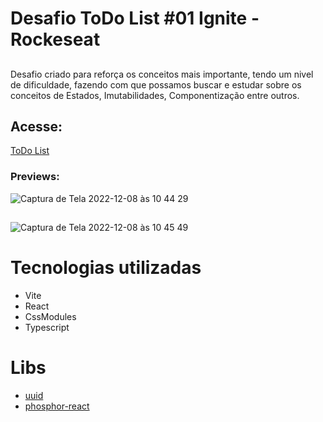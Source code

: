 # Desafio ToDo List #01 Ignite - Rockeseat
##
Desafio criado para reforça os conceitos mais importante, tendo um nivel de dificuldade, 
fazendo com que possamos buscar e estudar sobre os conceitos de Estados, Imutabilidades, Componentização entre outros.
##

## Acesse:
[ToDo List](https://todo-list-reactjs-ts-git-main-vinioliveirar.vercel.app/)

### Previews:

![Captura de Tela 2022-12-08 às 10 44 29](https://user-images.githubusercontent.com/74364714/206470049-52e8806b-4e19-436b-9cb7-19ec36304c9b.png)

##

![Captura de Tela 2022-12-08 às 10 45 49](https://user-images.githubusercontent.com/74364714/206470089-6de78d78-f057-4aa7-aa50-b5ff40f7f778.png)

##
# Tecnologias utilizadas
- Vite
- React
- CssModules
- Typescript

# Libs
- [uuid](https://github.com/uuidjs/uuid#readme)
- [phosphor-react](https://phosphoricons.com/)
